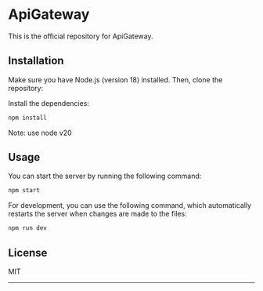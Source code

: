 # ApiGateway
This is the official repository for ApiGateway.

## Installation

Make sure you have Node.js (version 18) installed. Then, clone the repository:


Install the dependencies:

```bash
npm install
```

Note: use node v20

## Usage

You can start the server by running the following command:

```bash
npm start
```

For development, you can use the following command, which automatically restarts the server when changes are made to the files:

```bash
npm run dev
```
## License

MIT

---

